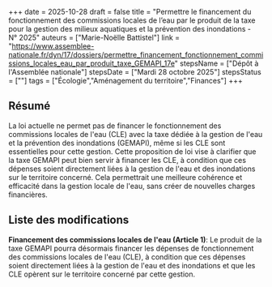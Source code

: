 +++
date = 2025-10-28
draft = false
title = "Permettre le financement du fonctionnement des commissions locales de l’eau par le produit de la taxe pour la gestion des milieux aquatiques et la prévention des inondations - N° 2025"
auteurs = ["Marie-Noëlle Battistel"]
link = "https://www.assemblee-nationale.fr/dyn/17/dossiers/permettre_financement_fonctionnement_commissions_locales_eau_par_produit_taxe_GEMAPI_17e"
stepsName = ["Dépôt à l'Assemblée nationale"]
stepsDate = ["Mardi 28 octobre 2025"]
stepsStatus = [""]
tags = ["Écologie","Aménagement du territoire","Finances"]
+++

## Résumé

La loi actuelle ne permet pas de financer le fonctionnement des commissions locales de l'eau (CLE) avec la taxe dédiée à la gestion de l'eau et la prévention des inondations (GEMAPI), même si les CLE sont essentielles pour cette gestion. Cette proposition de loi vise à clarifier que la taxe GEMAPI peut bien servir à financer les CLE, à condition que ces dépenses soient directement liées à la gestion de l'eau et des inondations sur le territoire concerné. Cela permettrait une meilleure cohérence et efficacité dans la gestion locale de l'eau, sans créer de nouvelles charges financières.

## Liste des modifications

**Financement des commissions locales de l'eau (Article 1)**: Le produit de la taxe GEMAPI pourra désormais financer les dépenses de fonctionnement des commissions locales de l'eau (CLE), à condition que ces dépenses soient directement liées à la gestion de l'eau et des inondations et que les CLE opèrent sur le territoire concerné par cette gestion.
